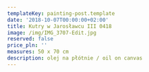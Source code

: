 ```yaml
---
templateKey: painting-post.template
date: '2018-10-07T00:00:00+02:00'
title: Kutry w Jarosławcu III 0418
image: /img/IMG_3707-Edit.jpg
reserved: false
price_pln: ''
measures: 50 x 70 cm
description: olej na płótnie / oil on canvas
---
```


